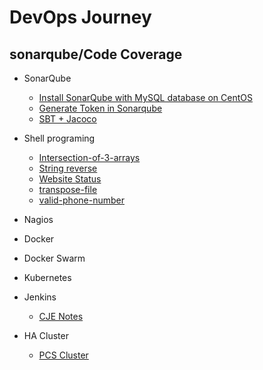 # DevOps Journey
## sonarqube/Code Coverage
* SonarQube
	* [Install SonarQube with MySQL database on CentOS](https://github.com/saviovettoor/sonarqube/wiki/Install-SonarQube-with-MySQL-database-on-CentOS)
	* [Generate Token in Sonarqube](https://github.com/saviovettoor/sonarqube/wiki/Generate-Token-in-Sonarqube#generate-token-in-sonarqube)
	* [SBT + Jacoco](https://github.com/saviovettoor/DevOps-journey/wiki/implement-and-Generate-Code-coverage-for-sbt-project)

* Shell programing
	* [Intersection-of-3-arrays](https://github.com/saviovettoor/DevOps-journey/wiki/intersection-of-3-arrays)
	* [String reverse](https://github.com/saviovettoor/DevOps-journey/wiki/string-reversal)
	* [Website Status](https://github.com/saviovettoor/DevOps-journey/wiki/Website-status)
	* [transpose-file](https://github.com/saviovettoor/DevOps-journey/wiki/transpose-file.sh)
	* [valid-phone-number](https://github.com/saviovettoor/DevOps-journey/wiki/valid-phone-number)
* Nagios
* Docker
* Docker Swarm
* Kubernetes
* Jenkins
	* [CJE Notes](https://github.com/saviovettoor/DevOps-journey/wiki/CJE-Notes)
* HA Cluster
	* [PCS Cluster](https://github.com/saviovettoor/DevOps-journey/wiki/PCS-Cluster-Setup)


